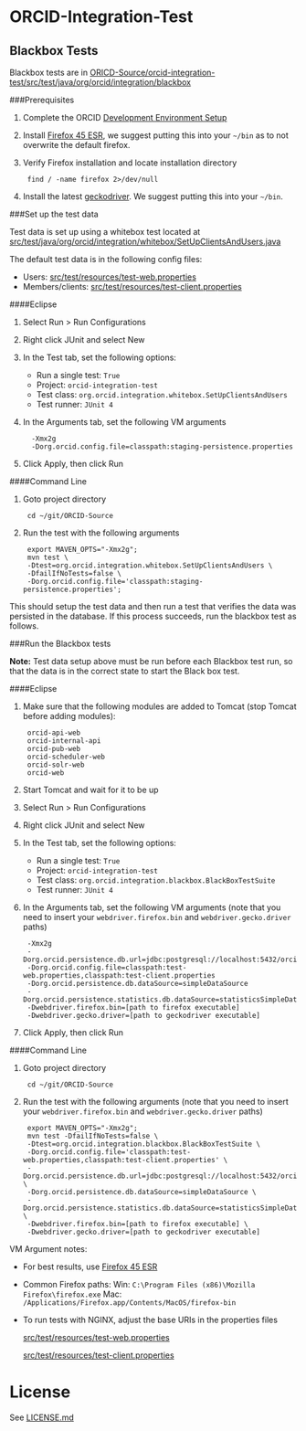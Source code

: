 # ORCID-Integration-Test

## Blackbox Tests

Blackbox tests are in [ORICD-Source/orcid-integration-test/src/test/java/org/orcid/integration/blackbox](https://github.com/ORCID/ORCID-Source/tree/master/orcid-integration-test/src/test/java/org/orcid/integration/blackbox)

###Prerequisites
1. Complete the ORCID [Development Environment Setup](https://github.com/ORCID/ORCID-Source/blob/master/DEVSETUP.md)
2. Install [Firefox 45 ESR](https://www.mozilla.org/en-US/firefox/organizations/all/), we suggest putting this into your `~/bin` as to not overwrite the default firefox. 
3. Verify Firefox installation and locate installation directory

        find / -name firefox 2>/dev/null
    
4. Install the latest [geckodriver](https://github.com/mozilla/geckodriver/releases). We suggest putting this into your `~/bin`.

###Set up the test data

Test data is set up using a whitebox test located at [src/test/java/org/orcid/integration/whitebox/SetUpClientsAndUsers.java](https://github.com/ORCID/ORCID-Source/blob/master/orcid-integration-test/src/test/java/org/orcid/integration/whitebox/SetUpClientsAndUsers.java)

The default test data is in the following config files:

* Users: [src/test/resources/test-web.properties](https://github.com/ORCID/ORCID-Source/blob/master/orcid-integration-test/src/test/resources/test-web.properties)
* Members/clients: [src/test/resources/test-client.properties](https://github.com/ORCID/ORCID-Source/blob/master/orcid-integration-test/src/test/resources/test-client.properties)

####Eclipse

1. Select Run > Run Configurations
2. Right click JUnit and select New
3. In the Test tab, set the following options:
    
    * Run a single test: ```True```
    * Project: ```orcid-integration-test```
    * Test class: ```org.orcid.integration.whitebox.SetUpClientsAndUsers```
    * Test runner: ```JUnit 4```

4. In the Arguments tab, set the following VM arguments

         -Xmx2g
         -Dorg.orcid.config.file=classpath:staging-persistence.properties

5. Click Apply, then click Run

####Command Line

1. Goto project directory

        cd ~/git/ORCID-Source

2. Run the test with the following arguments

        export MAVEN_OPTS="-Xmx2g";
        mvn test \
        -Dtest=org.orcid.integration.whitebox.SetUpClientsAndUsers \
        -DfailIfNoTests=false \
        -Dorg.orcid.config.file='classpath:staging-persistence.properties';

This should setup the test data and then run a test that verifies the data was persisted in the database. If this process succeeds, run the blackbox test as follows.

###Run the Blackbox tests

**Note:** Test data setup above must be run before each Blackbox test run, so that the data is in the correct state to start the Black box test.

####Eclipse

1. Make sure that the following modules are added to Tomcat (stop Tomcat before adding modules):

        orcid-api-web
        orcid-internal-api
        orcid-pub-web
        orcid-scheduler-web
        orcid-solr-web
        orcid-web

2. Start Tomcat and wait for it to be up
3. Select Run > Run Configurations
4. Right click JUnit and select New
5. In the Test tab, set the following options:

    * Run a single test: ```True```
    * Project: ```orcid-integration-test```
    * Test class: ```org.orcid.integration.blackbox.BlackBoxTestSuite```
    * Test runner: ```JUnit 4```

6. In the Arguments tab, set the following VM arguments (note that you need to insert your `webdriver.firefox.bin` and `webdriver.gecko.driver` paths)

        -Xmx2g
        -Dorg.orcid.persistence.db.url=jdbc:postgresql://localhost:5432/orcid
        -Dorg.orcid.config.file=classpath:test-web.properties,classpath:test-client.properties
        -Dorg.orcid.persistence.db.dataSource=simpleDataSource
        -Dorg.orcid.persistence.statistics.db.dataSource=statisticsSimpleDataSource
        -Dwebdriver.firefox.bin=[path to firefox executable]
        -Dwebdriver.gecko.driver=[path to geckodriver executable]

7. Click Apply, then click Run

####Command Line

1. Goto project directory

        cd ~/git/ORCID-Source

2. Run the test with the following arguments (note that you need to insert your `webdriver.firefox.bin` and `webdriver.gecko.driver` paths)

        export MAVEN_OPTS="-Xmx2g";
        mvn test -DfailIfNoTests=false \
        -Dtest=org.orcid.integration.blackbox.BlackBoxTestSuite \
        -Dorg.orcid.config.file='classpath:test-web.properties,classpath:test-client.properties' \
        -Dorg.orcid.persistence.db.url=jdbc:postgresql://localhost:5432/orcid \
        -Dorg.orcid.persistence.db.dataSource=simpleDataSource \
        -Dorg.orcid.persistence.statistics.db.dataSource=statisticsSimpleDataSource \
        -Dwebdriver.firefox.bin=[path to firefox executable] \
        -Dwebdriver.gecko.driver=[path to geckodriver executable]

VM Argument notes:

* For best results, use [Firefox 45 ESR](https://www.mozilla.org/en-US/firefox/organizations/all/)
* Common Firefox paths:
Win: ```C:\Program Files (x86)\Mozilla Firefox\firefox.exe```
Mac: ```/Applications/Firefox.app/Contents/MacOS/firefox-bin```
* To run tests with NGINX, adjust the base URIs in the properties files

    [src/test/resources/test-web.properties](https://github.com/ORCID/ORCID-Source/blob/master/orcid-integration-test/src/test/resources/test-web.properties)

    [src/test/resources/test-client.properties](https://github.com/ORCID/ORCID-Source/blob/master/orcid-integration-test/src/test/resources/test-client.properties)

# License
See [LICENSE.md](https://github.com/ORCID/ORCID-Source/blob/master/LICENSE.md)

